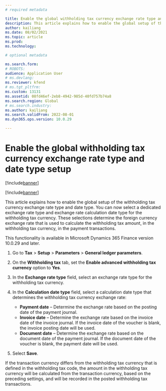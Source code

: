 ```yaml
---
# required metadata

title: Enable the global withholding tax currency exchange rate type and date type setup
description: This article explains how to enable the global setup of the withholding tax currency exchange rate type and date type.
author: kailiang
ms.date: 08/02/2021
ms.topic: article
ms.prod: 
ms.technology: 

# optional metadata

ms.search.form: 
# ROBOTS: 
audience: Application User
# ms.devlang: 
ms.reviewer: kfend
# ms.tgt_pltfrm: 
ms.custom: 13131
ms.assetid: 08fd46ef-2eb8-4942-985d-40fd757b74a8
ms.search.region: Global
# ms.search.industry: 
ms.author: kailiang
ms.search.validFrom: 2022-08-01
ms.dyn365.ops.version: 10.0.29

---
```


# Enable the global withholding tax currency exchange rate type and date type setup

[!include[banner](../includes/banner.md)]

[!include[banner](../includes/preview-banner.md)]

This article explains how to enable the global setup of the withholding tax currency exchange rate type and date type. You can now select a dedicated exchange rate type and exchange rate calculation date type for the withholding tax currency. These selections determine the foreign currency exchange rate that is used to calculate the withholding tax amount, in the withholding tax currency, in the payment transactions.

This functionality is available in Microsoft Dynamics 365 Finance version 10.0.29 and later.

1. Go to **Tax** \> **Setup** \> **Parameters** \> **General ledger parameters**.
2. On the **Withholding tax** tab, set the **Enable advanced withholding tax currency** option to **Yes**.
3. In the **Exchange rate type** field, select an exchange rate type for the withholding tax currency.
4. In the **Calculation date type** field, select a calculation date type that determines the withholding tax currency exchange rate:

    - **Payment date** – Determine the exchange rate based on the posting date of the payment journal.
    - **Invoice date** – Determine the exchange rate based on the invoice date of the invoice journal. If the invoice date of the voucher is blank, the invoice posting date will be used. 
    - **Document date**  – Determine the exchange rate based on the document date of the payment journal. If the document date of the voucher is blank, the payment date will be used.

5. Select **Save**.

If the transaction currency differs from the withholding tax currency that is defined in the withholding tax code, the amount in the withholding tax currency will be calculated from the transaction currency, based on the preceding settings, and will be recorded in the posted withholding tax transactions.
